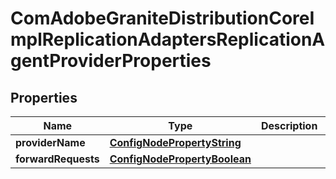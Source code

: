 

# ComAdobeGraniteDistributionCoreImplReplicationAdaptersReplicationAgentProviderProperties

## Properties

Name | Type | Description | Notes
------------ | ------------- | ------------- | -------------
**providerName** | [**ConfigNodePropertyString**](ConfigNodePropertyString.md) |  |  [optional]
**forwardRequests** | [**ConfigNodePropertyBoolean**](ConfigNodePropertyBoolean.md) |  |  [optional]



